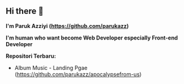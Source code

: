 ## Hi there 👋

**I'm Paruk Azziyi (https://github.com/parukazz)**

**I'm human who want become Web Developer especially Front-end Developer**

**Repositori Terbaru:**

* Album Music - Landing Pgae (https://github.com/parukazz/apocalypsefrom-us)

<!--
**parukazz/parukazz** is a ✨ _special_ ✨ repository because its `README.md` (this file) appears on your GitHub profile.

Here are some ideas to get you started:

- 🔭 I’m currently working on ...
- 🌱 I’m currently learning ...
- 👯 I’m looking to collaborate on ...
- 🤔 I’m looking for help with ...
- 💬 Ask me about ...
- 📫 How to reach me: ...
- 😄 Pronouns: ...
- ⚡ Fun fact: ...
-->

